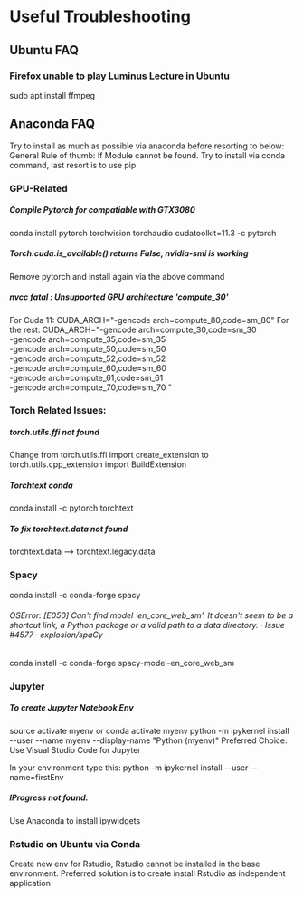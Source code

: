 # Useful Troubleshooting
## Ubuntu FAQ
### Firefox unable to play Luminus Lecture in Ubuntu
sudo apt install ffmpeg


## Anaconda FAQ
Try to install as much as possible via anaconda before resorting to below:
General Rule of thumb: If Module cannot be found. Try to install via conda command, last resort is to use pip

### GPU-Related
##### Compile Pytorch for compatiable with GTX3080
conda install pytorch torchvision torchaudio cudatoolkit=11.3 -c pytorch
##### Torch.cuda.is_available() returns False, nvidia-smi is working
Remove pytorch and install again via the above command
##### nvcc fatal : Unsupported GPU architecture 'compute_30'
For Cuda 11:
CUDA_ARCH="-gencode arch=compute_80,code=sm_80"
For the rest:
CUDA_ARCH="-gencode arch=compute_30,code=sm_30 \
-gencode arch=compute_35,code=sm_35 \
-gencode arch=compute_50,code=sm_50 \
-gencode arch=compute_52,code=sm_52 \
-gencode arch=compute_60,code=sm_60 \
-gencode arch=compute_61,code=sm_61 \
-gencode arch=compute_70,code=sm_70 "
 
### Torch Related Issues:
##### torch.utils.ffi not found
Change from torch.utils.ffi import create_extension
to torch.utils.cpp_extension import BuildExtension

##### Torchtext conda
conda install -c pytorch torchtext 

##### To fix torchtext.data not found
torchtext.data --> torchtext.legacy.data

### Spacy
conda install -c conda-forge spacy
###### OSError: [E050] Can't find model 'en_core_web_sm'. It doesn't seem to be a shortcut link, a Python package or a valid path to a data directory. · Issue #4577 · explosion/spaCy
conda install -c conda-forge spacy-model-en_core_web_sm 

### Jupyter
##### To create Jupyter Notebook Env
source activate myenv or conda activate myenv
python -m ipykernel install --user --name myenv --display-name "Python (myenv)"
Preferred Choice: Use Visual Studio Code for Jupyter

In your environment type this:
python -m ipykernel install --user --name=firstEnv

##### IProgress not found.
Use Anaconda to install ipywidgets

### Rstudio on Ubuntu via Conda
Create new env for Rstudio, Rstudio cannot be installed in the base environment. Preferred solution is to create install Rstudio as independent application
